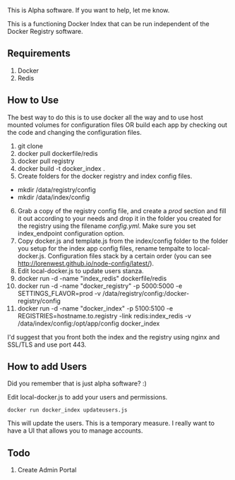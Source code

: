 This is Alpha software. If you want to help, let me know.

This is a functioning Docker Index that can be run independent of the Docker Registry software.

## Requirements 

1. Docker
2. Redis

## How to Use

The best way to do this is to use docker all the way and to use host mounted volumes for configuration files OR build each app by checking out the code and changing the configuration files.

1. git clone 
2. docker pull dockerfile/redis
3. docker pull registry
4. docker build -t docker_index .
5. Create folders for the docker registry and index config files.
  * mkdir /data/registry/config
  * mkdir /data/index/config
6. Grab a copy of the registry config file, and create a *prod* section and fill it out according to your needs and drop it in the folder you created for the registry using the filename *config.yml*. Make sure you set index_endpoint configuration option.
7. Copy docker.js and template.js from the index/config folder to the folder you setup for the index app config files, rename tempalte to local-docker.js. Configuration files stack by a certain order (you can see http://lorenwest.github.io/node-config/latest/). 
8. Edit local-docker.js to update users stanza.
9. docker run -d -name "index_redis" dockerfile/redis
10. docker run -d -name "docker_registry" -p 5000:5000 -e SETTINGS\_FLAVOR=prod -v /data/registry/config:/docker-registry/config
11. docker run -d -name "docker_index" -p 5100:5100 -e REGISTRIES=hostname.to.registry -link redis:index\_redis -v /data/index/config:/opt/app/config docker\_index

I'd suggest that you front both the index and the registry using nginx and SSL/TLS and use port 443.

## How to add Users

Did you remember that is just alpha software? :) 

Edit local-docker.js to add your users and permissions. 

`docker run docker_index updateusers.js`

This will update the users. This is a temporary measure. I really want to have a UI that allows you to manage accounts. 

## Todo

1. Create Admin Portal
